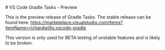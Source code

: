 # VS Code Gradle Tasks - Preview

This is the preview release of Gradle Tasks. The stable release can be found here: https://marketplace.visualstudio.com/items?itemName=richardwillis.vscode-gradle

This version is only used for BETA testing of unstable features and is likely to be broken.
